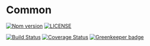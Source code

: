 # Common

[![Npm version](https://badge.fury.io/js/@sirian%2Fcommon.svg)](https://www.npmjs.com/package/@sirian/common)
[![LICENSE](https://img.shields.io/badge/License-MIT-yellow.svg)](https://opensource.org/licenses/MIT)


[![Build Status](https://travis-ci.org/sirian/js-common.svg?branch=master)](https://travis-ci.org/sirian/js-common)
[![Coverage Status](https://coveralls.io/repos/github/sirian/js-common/badge.svg)](https://coveralls.io/github/sirian/js-common)
[![Greenkeeper badge](https://badges.greenkeeper.io/sirian/js-common.svg)](https://greenkeeper.io/)

